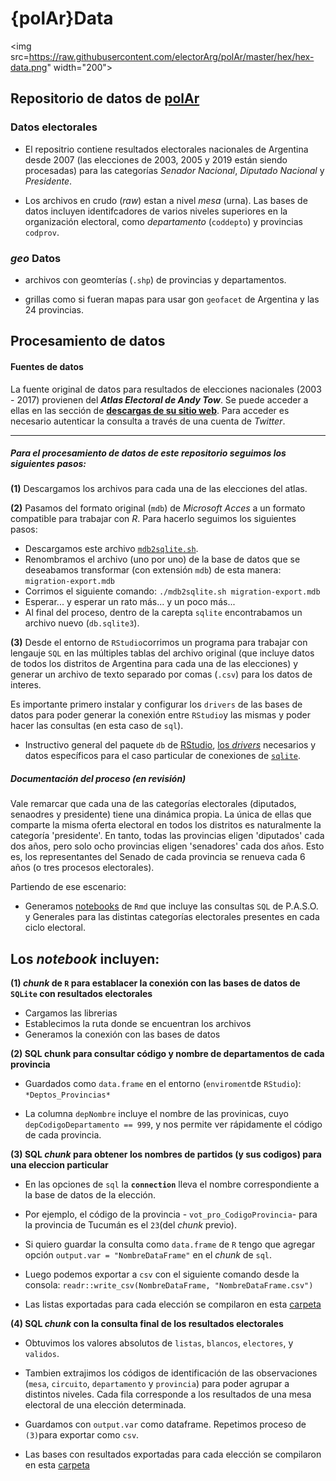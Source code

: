 # {polAr}Data

<img src=https://raw.githubusercontent.com/electorArg/polAr/master/hex/hex-data.png" width="200">


## Repositorio de datos de [polAr]() 


### Datos electorales

- El repositrio contiene resultados electorales nacionales de Argentina desde 2007 (las elecciones de 2003, 2005 y 2019 están siendo procesadas) para las categorías *Senador Nacional*, *Diputado Nacional* y *Presidente*. 

- Los archivos en crudo (*raw*) estan a nivel *mesa* (urna). Las bases de datos incluyen identifcadores de varios niveles superiores en la organización electoral, como *departamento* (`coddepto`) y provincias `codprov`. 


### _geo_ Datos 

- archivos con geomterías (`.shp`) de provincias y departamentos. 

- grillas como si fueran mapas para usar gon `geofacet` de Argentina y las 24 provincias. 


## Procesamiento de datos 

#### Fuentes de datos

La fuente original de datos para resultados de elecciones nacionales (2003 - 2017) provienen del **_Atlas Electoral de Andy Tow_**. Se puede acceder a ellas en  las sección de **[descargas de su sitio web](https://www.andytow.com/)**. Para acceder es necesario autenticar la consulta a través de una cuenta de *Twitter*. 

---

##### Para el procesamiento de datos de este repositorio seguimos los siguientes pasos: 

**(1)** Descargamos los archivos para cada una de las elecciones del atlas. 

**(2)** Pasamos del formato original (`mdb`) de *Microsoft Acces* a un formato compatible para trabajar con *R*. Para hacerlo seguimos los siguientes pasos: 
 -  Descargamos este archivo [`mdb2sqlite.sh`](https://raw.githubusercontent.com/atlaselectoral/elecciones/master/nacionales/fuente/mdb2sqlite.sh).
 -  Renombramos el archivo (uno por uno) de la base de datos que se deseabamos transformar (con extensión `mdb`) de esta manera: `migration-export.mdb` 
 -  Corrimos el siguiente comando:  `./mdb2sqlite.sh migration-export.mdb`
 -  Esperar... y esperar un rato más... y un poco más... 
 - Al final del proceso, dentro de la carepta `sqlite` encontrabamos un archivo nuevo (`db.sqlite3`). 

**(3)** Desde el entorno de `RStudio`corrimos un programa para trabajar con lengauje `SQL` en las múltiples tablas del archivo original (que incluye datos de todos los distritos de Argentina para cada una de las elecciones) y generar un archivo de texto separado por comas (`.csv`) para los datos de interes. 

Es importante primero instalar y configurar los `drivers` de las bases de datos para poder generar la conexión entre `RStudio`y las mismas y poder hacer las consultas (en esta caso de `sql`). 

- Instructivo general del paquete `db` de [RStudio](https://db.rstudio.com), [los *drivers*](https://db.rstudio.com/best-practices/drivers/) necesarios y datos específicos para el caso particular de conexiones de [`sqlite`](https://db.rstudio.com/databases/sqlite/).


##### Documentación del proceso (en revisión)

Vale remarcar que cada una de las categorías electorales  (diputados, senaodres y presidente) tiene una dinámica propia. La única de ellas que comparte la misma oferta electoral en todos los distritos es naturalmente la categoría 'presidente'. En tanto,  todas las provincias eligen 'diputados' cada dos años, pero solo ocho provincias eligen 'senadores' cada dos años. Esto es, los representantes del Senado de cada provincia se renueva cada 6 años (o tres procesos electorales). 

Partiendo de ese escenario: 

* Generamos [notebooks]() de `Rmd` que incluye las consultas `SQL` de P.A.S.O. y Generales para las distintas categorías electorales presentes en cada ciclo electoral.  


## Los _notebook_ incluyen:

**(1)  _chunk_ de `R` para establacer la conexión con las bases de datos de `SQLite` con resultados electorales**

-   Cargamos las librerias
-   Establecimos la ruta donde se encuentran los archivos
-   Generamos la conexión con las bases de datos

**(2) SQL chunk para consultar código y nombre de departamentos de cada provincia**

-   Guardados como `data.frame` en el entorno (`enviroment`de `RStudio`): `*Deptos_Provincias*`

-   La columna `depNombre` incluye el nombre de las provinicas, cuyo
    `depCodigoDepartamento == 999`, y nos permite ver rápidamente el código de cada provincia.

**(3) SQL _chunk_ para obtener los nombres de partidos (y sus codigos) para una eleccion particular**

-   En las opciones de `sql` la **`connection`** lleva el nombre correspondiente a la base de datos de la elección.

-   Por ejemplo, el código de la provincia - `vot_pro_CodigoProvincia`- para la provincia de Tucumán es el `23`(del *chunk* previo).

-   Si quiero guardar la consulta como `data.frame` de `R` tengo que agregar opción `output.var = "NombreDataFrame"` en el *chunk* de `sql`.

-   Luego podemos exportar a `csv` con el siguiente comando desde la consola: `readr::write_csv(NombreDataFrame, "NombreDataFrame.csv")`

- Las listas exportadas para cada elección se compilaron en esta [carpeta](https://github.com/electorArg/PolAr_Data/tree/master/listas) 


**(4) SQL _chunk_ con la consulta final de los resultados electorales**

-   Obtuvimos los valores absolutos de `listas`, `blancos`, `electores`, y `validos`.

-   Tambien extrajimos los códigos de identificación de las observaciones (`mesa`, `circuito`, `departamento` y `provincia`) para poder agrupar a distintos niveles. Cada fila corresponde a los resultados de una mesa electoral de una elección determinada. 

-   Guardamos con `output.var` como dataframe. Repetimos proceso de `(3)`para exportar como `csv`.

- Las bases con resultados exportadas para cada elección se compilaron en esta [carpeta](https://github.com/electorArg/PolAr_Data/tree/master/data) 


